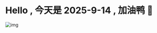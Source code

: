 
# Hello , 今天是 2025-9-14 , 加油鸭 🤭

![img](https://v1.jinrishici.com/all.svg?font-size=18&spacing=4)

